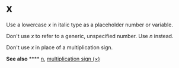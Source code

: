 ﻿# x

Use a lowercase *x* in italic type as a placeholder number or variable. 

Don't use *x* to refer to a generic, unspecified number. Use *n* instead. 

Don't use *x* in place of a multiplication sign.

**See also** **** [n](https://worldready.cloudapp.net/Styleguide/Read?id=2700&topicid=35475), [multiplication sign (×)](https://worldready.cloudapp.net/Styleguide/Read?id=2700&topicid=35472)
